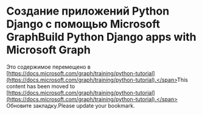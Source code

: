 # <a name="build-python-django-apps-with-microsoft-graph"></a><span data-ttu-id="8c586-101">Создание приложений Python Django с помощью Microsoft Graph</span><span class="sxs-lookup"><span data-stu-id="8c586-101">Build Python Django apps with Microsoft Graph</span></span>

<span data-ttu-id="8c586-102">Это содержимое перемещено в [https://docs.microsoft.com/graph/training/python-tutorial](https://docs.microsoft.com/graph/training/python-tutorial).</span><span class="sxs-lookup"><span data-stu-id="8c586-102">This content has been moved to [https://docs.microsoft.com/graph/training/python-tutorial](https://docs.microsoft.com/graph/training/python-tutorial).</span></span> <span data-ttu-id="8c586-103">Обновите закладку.</span><span class="sxs-lookup"><span data-stu-id="8c586-103">Please update your bookmark.</span></span>
